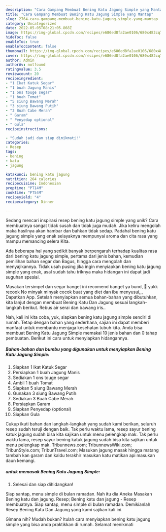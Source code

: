 ```yaml
---
description: "Cara Gampang Membuat Bening Katu Jagung Simple yang Mantap"
title: "Cara Gampang Membuat Bening Katu Jagung Simple yang Mantap"
slug: 2764-cara-gampang-membuat-bening-katu-jagung-simple-yang-mantap
category: Uncategorized
date: 2022-05-05T08:21:05.868Z
image: https://img-global.cpcdn.com/recipes/e686ed8fa2ae0106/680x482cq70/bening-katu-jagung-simple-foto-resep-utama.jpg
hideToc: false
enableToc: true
enableTocContent: false
thumbnail: https://img-global.cpcdn.com/recipes/e686ed8fa2ae0106/680x482cq70/bening-katu-jagung-simple-foto-resep-utama.jpg
cover: https://img-global.cpcdn.com/recipes/e686ed8fa2ae0106/680x482cq70/bening-katu-jagung-simple-foto-resep-utama.jpg
author: Admin
authorAv: notfound
ratingvalue: 3.5
reviewcount: 20
recipeingredient:
- "1 Ikat Katuk Segar"
- "1 buah Jagung Manis"
- "1 ons touge segar"
- "1 buah Tomat"
- "5 siung Bawang Merah"
- "3 siung Bawang Putih"
- "3 Buah Cabe Merah"
- " Garam"
- " Penyedap optional"
- " Gula"
recipeinstructions:

- "Sudah jadi dan siap dinikmati!"
categories:
- Resep
tags:
- bening
- katu
- jagung

katakunci: bening katu jagung 
nutrition: 264 calories
recipecuisine: Indonesian
preptime: "PT14M"
cooktime: "PT54M"
recipeyield: "4"
recipecategory: Dinner

---
```





Sedang mencari inspirasi resep bening katu jagung simple yang unik? Cara membuatnya sangat tidak susah dan tidak juga mudah. Jika keliru mengolah maka hasilnya akan hambar dan bahkan tidak sedap. Padahal bening katu jagung simple yang enak selayaknya mempunyai aroma dan cita rasa yang mampu memancing selera Kita.





Ada beberapa hal yang sedikit banyak berpengaruh terhadap kualitas rasa dari bening katu jagung simple, pertama dari jenis bahan, kemudian pemilihan bahan segar dan Bagus, hingga cara mengolah dan menyajikannya. Tidak usah pusing jika ingin menyiapkan bening katu jagung simple yang enak,      asal sudah tahu triknya maka hidangan ini dapat jadi suguhan spesial.














Masakan tersimpel dan segar banget ini recomend banget ya bund, 🥰 yukk recook No minyak minyak cocok buat yang diet dan ibu menyusui,,, Dapatkan App. Setelah menyiapkan semua bahan-bahan yang dibutuhkan, kita lanjut dengan membuat Bening Katu Dan Jagung sesuai langkah-langkah berikut. Rebus air serai dan bawang iris..






Nah, kali ini kita coba, yuk, siapkan bening katu jagung simple sendiri di rumah. Tetap dengan bahan yang sederhana, sajian ini dapat memberi manfaat untuk membantu menjaga kesehatan tubuh kita. Anda bisa membuat Bening Katu Jagung Simple memakai 10 jenis bahan dan 0 tahap pembuatan. Berikut ini cara untuk menyiapkan hidangannya.

<!--inarticleads1-->

##### Bahan-bahan dan bumbu yang digunakan untuk menyiapkan Bening Katu Jagung Simple:

1. Siapkan 1 Ikat Katuk Segar
1. Persiapkan 1 buah Jagung Manis
1. Sediakan 1 ons touge segar
1. Ambil 1 buah Tomat
1. Siapkan 5 siung Bawang Merah
1. Gunakan 3 siung Bawang Putih
1. Sediakan 3 Buah Cabe Merah
1. Persiapkan  Garam
1. Siapkan  Penyedap (optional)
1. Siapkan  Gula


Cukup ikuti bahan dan langkah-langkah yang sudah kami berikan, seluruh resep sudah teruji dengan baik. Tak perlu waktu lama, resep sayur bening katuk jagung sudah bisa kita sajikan untuk menu pelengkap mak. Tak perlu waktu lama, resep sayur bening katuk jagung sudah bisa kita sajikan untuk menu pelengkap mak. Tribunnews.com; TribunnewsWiki.com; TribunStyle.com; TribunTravel.com; Masukan jagung masak hingga matang tambah kan garam dan kaldu terakhir masukan katu matikan api masukan daun kemangi. 

<!--inarticleads2-->

#####  untuk memasak Bening Katu Jagung Simple:


1. Selesai dan siap dihidangkan!

Siap santap, menu simple di bulan ramadan. Nah itu dia Aneka Masakan Bening katu dan jagung. Resep; Bening katu dan jagung - Resep membuatnya. Siap santap, menu simple di bulan ramadan. Demikianlah Resep Bening Katu Dan Jagung yang kami sajikan kali ini. 

Gimana nih? Mudah bukan? Itulah cara menyiapkan bening katu jagung simple yang bisa anda praktikkan di rumah. Selamat menikmati
